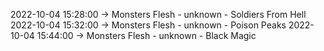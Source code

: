 2022-10-04 15:28:00 -> Monsters Flesh - unknown - Soldiers From Hell
2022-10-04 15:32:00 -> Monsters Flesh - unknown - Poison Peaks
2022-10-04 15:44:00 -> Monsters Flesh - unknown - Black Magic
